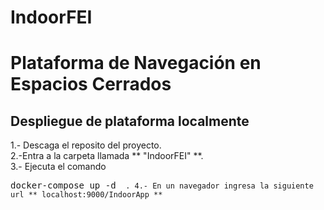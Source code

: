 # IndoorFEI

# Plataforma de Navegación en Espacios Cerrados #

## Despliegue de plataforma localmente ##

1.- Descaga el reposito del proyecto.
<br/> 
2.-Entra a la carpeta llamada ** "IndoorFEI" **.
<br/>
3.- Ejecuta el comando <pre> docker-compose up -d <code> .
4.- En un navegador ingresa la siguiente url ** localhost:9000/IndoorApp **





